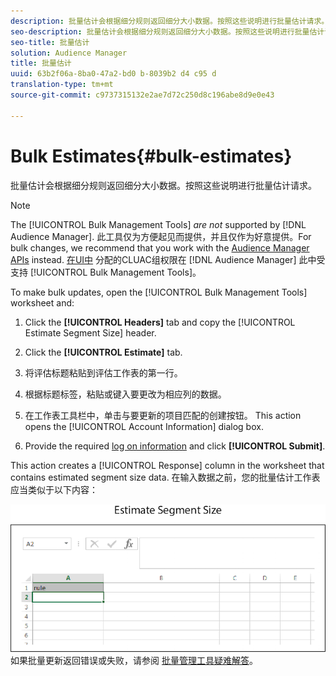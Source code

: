 ```yaml
---
description: 批量估计会根据细分规则返回细分大小数据。按照这些说明进行批量估计请求。
seo-description: 批量估计会根据细分规则返回细分大小数据。按照这些说明进行批量估计请求。
seo-title: 批量估计
solution: Audience Manager
title: 批量估计
uuid: 63b2f06a-8ba0-47a2-bd0 b-8039b2 d4 c95 d
translation-type: tm+mt
source-git-commit: c9737315132e2ae7d72c250d8c196abe8d9e0e43

---
```



# Bulk Estimates{#bulk-estimates}

批量估计会根据细分规则返回细分大小数据。按照这些说明进行批量估计请求。

<!-- 

t_bulk_estimates.xml

 -->

>[!NOTE]
>
>The [!UICONTROL Bulk Management Tools] *are not* supported by [!DNL Audience Manager]. 此工具仅为方便起见而提供，并且仅作为好意提供。For bulk changes, we recommend that you work with the [Audience Manager APIs](../../api/rest-api-main/aam-api-getting-started.md) instead. [在UI中](../../features/administration/administration-overview.md) 分配的CLUAC组权限在 [!DNL Audience Manager] 此中受支持 [!UICONTROL Bulk Management Tools]。

To make bulk updates, open the [!UICONTROL Bulk Management Tools] worksheet and:

1. Click the **[!UICONTROL Headers]** tab and copy the [!UICONTROL Estimate Segment Size] header.
1. Click the **[!UICONTROL Estimate]** tab.
1. 将评估标题粘贴到评估工作表的第一行。
1. 根据标题标签，粘贴或键入要更改为相应列的数据。
1. 在工作表工具栏中，单击与要更新的项目匹配的创建按钮。
This action opens the [!UICONTROL Account Information] dialog box.

1. Provide the required [log on information](../../reference/bulk-management-tools/bulk-management-intro.md#auth-reqs) and click **[!UICONTROL Submit]**.

This action creates a [!UICONTROL Response] column in the worksheet that contains estimated segment size data. 在输入数据之前，您的批量估计工作表应当类似于以下内容：

![](assets/estimate.png)如果批量更新返回错误或失败，请参阅 [批量管理工具疑难解答](../../reference/bulk-management-tools/bulk-troubleshooting.md)。

